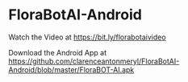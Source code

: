# FloraBotAI-Android

Watch the Video at https://bit.ly/florabotaivideo

Download the Android App at https://github.com/clarenceantonmeryl/FloraBotAI-Android/blob/master/FloraBOT-AI.apk
